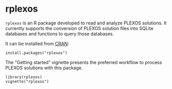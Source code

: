 # rplexos

`rplexos` is an R package developed to read and analyze PLEXOS solutions. It currently supports the
conversion of PLEXOS solution files into SQLite databases and functions to query those databases.

It can be installed from [CRAN](http://cran.r-project.org/web/packages/rplexos/index.html):

```
install.packages("rplexos")
```

The "Getting started" vignette presents the preferred workflow to process PLEXOS solutions with this package.

```
library(rplexos)
vignette("rplexos")
```
